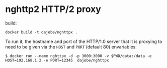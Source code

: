 nghttp2 HTTP/2 proxy
====================

build:

    docker build -t dajobe/nghttpx .

To run it, the hostname and port of the HTTP/1.0 server that it is
proxying to need to be given via the `HOST` and `PORT` (default 80)
envariables:

    $ docker run --name nghttpx -d -p 3000:3000 -v $PWD/data:/data -e HOST=192.168.1.2 -e PORT=12345  dajobe/nghttpx

